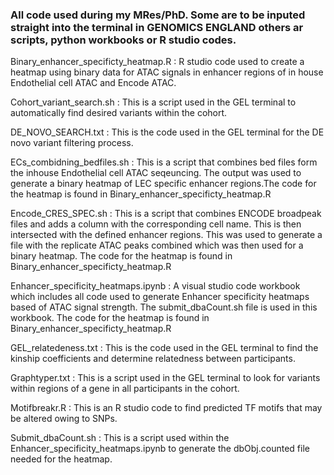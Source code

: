 ### All code used during my MRes/PhD. Some are to be inputed straight into the terminal in GENOMICS ENGLAND others ar scripts, python workbooks or R studio codes. 

Binary_enhancer_specificty_heatmap.R : R studio code used to create a heatmap using binary data for ATAC signals in enhancer regions of in house Endothelial cell ATAC and Encode ATAC. 


Cohort_variant_search.sh : This is a script used in the GEL terminal to automatically find desired variants within the cohort.


DE_NOVO_SEARCH.txt : This is the code used in the GEL terminal for the DE novo variant filtering process. 

ECs_combidning_bedfiles.sh : This is a script that combines bed files form the inhouse Endothelial cell ATAC seqeuncing. The output was used to generate a binary heatmap of LEC specific enhancer regions.The code for the heatmap is found in Binary_enhancer_specificty_heatmap.R

    
Encode_CRES_SPEC.sh : This is a script that combines ENCODE broadpeak files and adds a column with the corresponding cell name. This is then intersected with the defined enhancer regions. This was used to generate a file with the replicate ATAC peaks combined which was then used for a binary heatmap. The code for the heatmap is found in Binary_enhancer_specificty_heatmap.R


Enhancer_specificity_heatmaps.ipynb : A visual studio code workbook which includes all  code used to generate Enhancer specificity heatmaps based of ATAC signal strength. The submit_dbaCount.sh file is used in this workbook. The code for the heatmap is found in Binary_enhancer_specificty_heatmap.R

GEL_relatedeness.txt : This is the code used in the GEL terminal to find the kinship coefficients and determine relatedness between participants. 

Graphtyper.txt : This is a script used in the GEL terminal to look for variants within regions of a gene in all participants in the cohort. 

Motifbreakr.R : This is an R studio code to find predicted TF motifs that may be altered owing to SNPs. 

Submit_dbaCount.sh : This is a script used within the Enhancer_specificity_heatmaps.ipynb to generate the dbObj.counted file needed for the heatmap.



